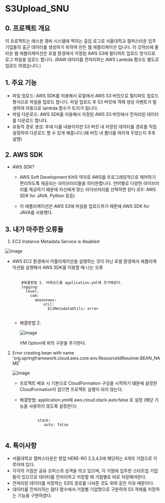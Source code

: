 # S3Upload_SNU

## 0. 프로젝트 개요 
이 프로젝트는 에스원 경비 시스템에 찍히는 출입 로그로 서울대학교 캠퍼스타운 입주 기업들의 출근 데이터를 생성하기 위하여 만든 웹 애플리케이션 입니다. 이 깃허브에 올라온 웹 애플리케이션은 로컬 환경에서 지정된 AWS S3에 멀티파트 업로드 방식으로 로그 파일을 업로드 합니다. (RAW 데이터를 전처리하는 AWS Lambda 함수도 별도로 업로드 하였습니다.) 

## 1. 주요 기능 
- 파일 업로드: AWS SDK를 이용해서 로컬에서 AWS S3 버킷으로 멀티파트 업로드 형식으로 파일을 업로드 합니다. 파일 업로드 후 S3 버킷에 객체 생성 이벤트가 발생하여 자동으로 lambda 함수가 트리거 됩니다. 
- 파일 다운로드: AWS SDK를 이용해서 지정된 AWS S3 버킷에서 전처리된 데이터를 다운로드 합니다.
- 유동적 경로 생성: 후에 다룰 내용이지만 S3 버킷 내 저장된 데이터를 경로를 직접 설정하여 다운로드 할 수 있게 해줍니다.(왜 버킷 내 폴더를 여러개 두었는지 추후 설명)

## 2. AWS SDK

- AWS SDK?
   - AWS Soft Development Kit의 약자로 AWS를 프로그래밍적으로 제어하기 편리하도록 제공되는 라이브러리들을 의미한합니다. 언어별로 다양한 라이브러리를 제공하기 떄문에
     자신에게 맞는 라이브러리를 선택하면 된다 (EX: AWS SDK for JAVA, Python 등등)

   - 이 애플리케이션은 AWS S3에 파일을 업로드하기 때문에 AWS SDK for JAVA를 사용했다.



## 3. 내가 마주한 오류들 
1) EC2 Instance Metadata Service is disabled
   
![image](https://github.com/Hyuk0816/S3Upload_SNU/assets/88131652/09e416b4-98dd-4e76-ab16-0ea0606c177b)

  - AWS EC2 환경에서 어플리케이션을 실행하는 것이 아닌 로컬 환경에서 애플리케이션을 실행해서 AWS SDK를 이용할 때 나는 오류

    <PRE>
      <code>
        #해결방법 1. 아래코드를 application.yml에 추가해준다. 
        logging:
          level:
            com:
              amazonaws:
                  util:
                    EC2MetadataUtils: error
      </code>
    </PRE>

    - 해결방법 2:
      
      ![image](https://github.com/Hyuk0816/S3Upload_SNU/assets/88131652/24b4119a-c43c-4bd4-88fd-500a37a39b45)

      VM Option에 위의 구문을 추가한다. 


  2) Error creating bean with name 'org.springframework.cloud.aws.core.env.ResourceIdResolver.BEAN_NAME'
     
     ![image](https://github.com/Hyuk0816/S3Upload_SNU/assets/88131652/b6a4fda7-3153-4f8a-a95b-1210ab58f881)

     - 프로젝트 배포 시 기본으로 CloudFormation 구성을 시작하기 떄문에 설정한 CloudFormation이 없으면 프로젝트 실행이 되지 않는다.

     - 해결방법: application.yml에 aws.cloud.stack.auto:false 로 설정 (해당 기능을 사용하지 않도록 설정한다) 

       <PRE>
         <CODE>
               stack:
                  auto: false
         </CODE>
       </PRE>


## 4. 특이사항 

- 서울대학교 캠퍼스타운은 창업 HERE-RO 2,3,4,5에 해당하는 4개의 거점으로 이루어져 있다.
- 각각의 거점은 공유 오피스의 성격을 띄고 있으며, 각 거점에 입주한 스타트업 기업들이 있으므로 데이터를 전처리하고 저장할 때 거점별로 따로 저장해야한다.
- 전처리된 데이터를 저장하는 S3의 경로를 나눠준 것도 위와 같은 이유 때문이다.
- 데이터를 전처리하는 람다 함수에서 거점별 기업명으로 구분하여 S3 객체를 저장하는 기능을 구현하였다. 




  



  



